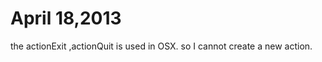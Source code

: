 April 18,2013
=============
the actionExit ,actionQuit is used in OSX. so I cannot create a new action.
